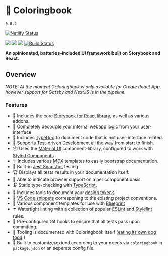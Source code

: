 # 📙 Coloringbook

`0.0.2`

[![Netlify Status](https://api.netlify.com/api/v1/badges/44808422-6dd4-423d-bddd-042b5dab4d9f/deploy-status)](https://app.netlify.com/sites/coloringbook-docs/deploys) 

[![](https://img.shields.io/badge/slack-@zatech/%23storybook-purple.svg?logo=slack)](https://zatech.github.io) [![](https://img.shields.io/badge/License-MIT-yellow.svg)](https://opensource.org/licenses/MIT) [![](https://img.shields.io/badge/License-CC%20BY‒SA‒4%2E0-yellow.svg)](https://creativecommons.org/licenses/by-sa/4.0/) [![Build Status](https://travis-ci.com/schalkventer/coloringbook.svg?branch=master)](https://travis-ci.com/schalkventer/coloringbook)

**An opinionated, batteries-included UI framework built on Storybook and React.**

## Overview

_NOTE: At the moment Coloringbook is only available for Create React App, however support for Gatsby and NextJS is in the pipeline._

### Features

- 📓 Includes the core [Storybook for React library](https://storybook.js.org/docs/guides/guide-react/), as well as various addons.
- 🔌 Completely decouple your internal webapp logic from your user-interface
- 💾 Includes [TypeDoc](https://typedoc.org/) to document code that is not user-interface related.
- 🚀 Supports [Test-driven Development](https://en.wikipedia.org/wiki/Test-driven_development) all the way from start to finish.
- 📦 Uses the [Material UI](https://material-ui.com/) component-library, configured to work with [Styled Components](https://www.styled-components.com/).
- ✨ Includes various [MDX](https://mdxjs.com/) templates to easily bootstrap documentation.
- 🚥 Built-in [Jest Snapshot](https://jestjs.io/docs/en/snapshot-testing) testing.
- 🏆 Displays all tests results in your documentation itself.
- 🎯 Able to indicate browser support on a per component basis.
- 🗜 Static type-checking with [TypeScript](https://www.typescriptlang.org/).
- 🎨 Includes tools to document your [design tokens](https://uxdesign.cc/design-tokens-for-dummies-8acebf010d71?gi=334353308145).
- 📜 [VS Code snippets](https://code.visualstudio.com/docs/editor/userdefinedsnippets) corresponing to the existing project conventions.
- 📐 Various component templates for use with [Blueprint](https://marketplace.visualstudio.com/items?itemName=teamchilla.blueprint)
- ☂️ Watertight linting with a collection of popular [ESLint](https://eslint.org/) and [Stylelint](https://stylelint.io/) rules.
- 🤖 Pre-configured Git hooks to ensure that all tests pass upon committing.
- 🐶 Tooling is documented with Coloringbook itself ([eating its own dog food](https://en.wikipedia.org/wiki/Eating_your_own_dog_food)!)
- 💅 Built to customize/extend according to your needs via `coloringbook` in `package.json` or an seperate config file.
